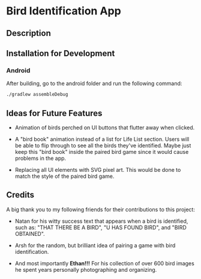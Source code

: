# Bird Identification App

## Description

## Installation for Development

### Android

After building, go to the android folder and run the following command:

```bash
./gradlew assembleDebug
```

## Ideas for Future Features

- Animation of birds perched on UI buttons that flutter away when clicked.
  
- A "bird book" animation instead of a list for Life List section. Users will be able to flip through to see all the birds they've identified. Maybe just keep this "bird book" inside the paired bird game since it would cause problems in the app.

- Replacing all UI elements with SVG pixel art. This would be done to match the style of the paired bird game.

## Credits

A big thank you to my following friends for their contributions to this project:
  
- Natan for his witty success text that appears when a bird is identified, such as: "THAT THERE BE A BIRD", "U HAS FOUND BIRD", and "BIRD OBTAINED".
  
- Arsh for the random, but brilliant idea of pairing a game with bird identification. 

- And most importantly **Ethan!!!** For his collection of over 600 bird images he spent years personally photographing and organizing.